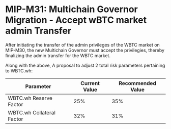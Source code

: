 # MIP-M31: Multichain Governor Migration - Accept wBTC market admin Transfer

After initiating the transfer of the admin privileges of the WBTC market on
MIP-M30, the new Multichain Governor must accept the privilegies, thereby
finalizing the admin transfer for the WBTC market.

Along with the above, A proposal to adjust 2 total risk parameters pertaining to
WBTC.wh:

| Parameter                 | Current Value | Recommended Value |
| ------------------------- | ------------- | ----------------- |
| WBTC.wh Reserve Factor    | 25%           | 35%               |
| WBTC.wh Collateral Factor | 32%           | 31%               |

